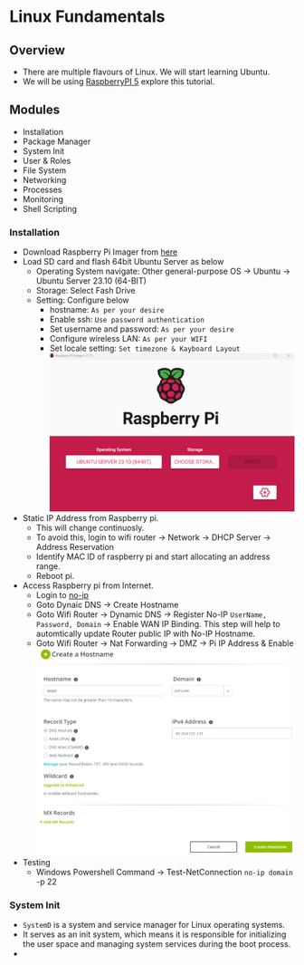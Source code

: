 # Linux Fundamentals

## Overview
- There are multiple flavours of Linux. We will start learning Ubuntu.
- We will be using [RaspberryPI 5](https://www.raspberrypi.com/products/raspberry-pi-5/) explore this tutorial.


## Modules
- Installation
- Package Manager
- System Init
- User & Roles
- File System
- Networking
- Processes
- Monitoring
- Shell Scripting

### Installation
- Download Raspberry Pi Imager from [here](https://www.raspberrypi.com/software/)
- Load SD card and flash 64bit Ubuntu Server as below
  - Operating System navigate: Other general-purpose OS -> Ubuntu -> Ubuntu Server 23.10 (64-BIT)
  - Storage: Select Fash Drive
  - Setting: Configure below
    - hostname: `As per your desire`
    - Enable ssh: `Use password authentication`
    - Set username and password: `As per your desire`
    - Configure wireless LAN: `As per your WIFI`
    - Set locale setting: `Set timezone & Kayboard Layout`
    ![](../00-Images/pi-imager.png)
- Static IP Address from Raspberry pi. 
  - This will change continuosly.
  - To avoid this, login to wifi router -> Network -> DHCP Server -> Address Reservation
  - Identify MAC ID of raspberry pi and start allocating an address range.
  - Reboot pi.
- Access Raspberry pi from Internet.
  - Login to [no-ip](https://www.noip.com/)
  - Goto Dynaic DNS -> Create Hostname
  - Goto Wifi Router -> Dynamic DNS -> Register No-IP `UserName, Password, Domain` -> Enable WAN IP Binding. This step will help to automtically update Router public IP with No-IP Hostname.
  - Goto Wifi Router -> Nat Forwarding -> DMZ -> Pi IP Address & Enable
  ![](../00-Images/no-ip-hostname.png)
- Testing
  - Windows Powershell Command -> Test-NetConnection `no-ip domain` -p 22

### System Init
- `SystemD` is a system and service manager for Linux operating systems.
- It serves as an init system, which means it is responsible for initializing the user space and managing system services during the boot process.
- 